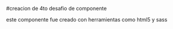 #creacion de 4to desafio de componente

este componente fue creado con herramientas como html5 y sass
